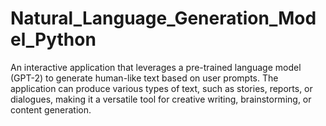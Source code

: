 # Natural_Language_Generation_Model_Python
 An interactive application that leverages a pre-trained language model (GPT-2) to generate human-like text based on user prompts. The application can produce various types of text, such as stories, reports, or dialogues, making it a versatile tool for creative writing, brainstorming, or content generation.
